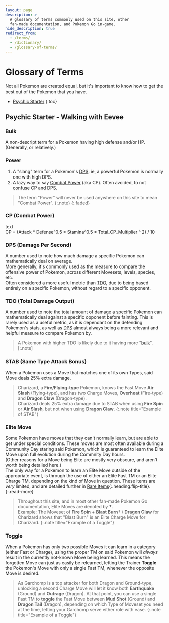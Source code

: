 ```yaml
---
layout: page
description: >
  A glossary of terms commonly used on this site, other
  fan-made documentation, and Pokemon Go in-game.
hide_description: true
redirect_from:
  - /terms/
  - /dictionary/
  - /glossary-of-terms/
---
```


# Glossary of Terms

Not all Pokemon are created equal, but it's important to know how to get the best out of the Pokemon that you have.

* [Psychic Starter](#moveset---break-out-those-tms-or-not)
{:toc}


## Psychic Starter - Walking with Eevee

### Bulk
A non-descript term for a Pokemon having high defense and/or HP. (Generally, or relatively.)

### Power
1. A "slang" term for a Pokemon's [DPS](#dps-damage-per-second). ie, a powerful Pokemon is normally one with high DPS.
2. A lazy way to say [Combat Power](#cp-combat-power) (aka CP). Often avoided, to not confuse CP and DPS.
> The term "Power" will never be used anywhere on this site to mean "Combat Power".
{:.note}
{:.faded}

### CP (Combat Power)
text\
CP = (Attack * Defense^0.5 * Stamina^0.5 * Total_CP_Multiplier ^ 2) / 10

### DPS (Damage Per Second)
A number used to note how much damage a specific Pokemon can mathematically deal on average.\
More generally, it's commonly used as the measure to compare the offensive power of Pokemon, across different Movesets, levels, species, etc.\
Often considered a more useful metric than [TDO](#tdo-total-damage-output), due to being based entirely on a specific Pokemon, without regard to a specific opponent.

### TDO (Total Damage Output)
A number used to note the total amount of damage a specific Pokemon can mathematically deal against a specific opponent before fainting. This is rarely used as a useful metric, as it is dependant on the defending Pokemon's stats, as well as [DPS](#dps-damage-per-second) almost always being a more relevant and helpful measure to compare Pokemon by.

> A Pokemon with higher TDO is likely due to it having more "[bulk](#bulk)".
[:.note]

### STAB (Same Type Attack Bonus)
When a Pokemon uses a Move that matches one of its own Types, said Move deals 25% extra damage.

> Charizard, a **Fire/Flying-type** Pokemon, knows the Fast Move **Air Slash** (Flying-type), and has two Charge Moves, **Overheat** (Fire-type) and **Dragon Claw** (Dragon-type).\
Charizard deals 25% extra damage due to STAB when using **Fire Spin** or **Air Slash**, but not when using **Dragon Claw**.
{:.note title="Example of STAB"}

### Elite Move
Some Pokemon have moves that they can't normally learn, but are able to get under special conditions. These moves are most often available during a Community Day staring said Pokemon, which is guaranteed to learn the Elite Move upon full evolution during the Commnity Day hours.\
(Other reasons for a Move being Elite are mostly very obscure, and aren't worth being detailed here.)\
The only way for a Pokemon to learn an Elite Move outside of the appropriate event, is through the use of either an Elite Fast TM or an Elite Charge TM, depending on the kind of Move in question. These items are *very* limited, and are detailed further in [Rare Items](/go/trainer-school/rare-items){:.heading.flip-title}.
{:.read-more}

> Throughout this site, and in most other fan-made Pokemon Go documentation, Elite Moves are denoted by **†**.\
> Example: The Moveset of **Fire Spin** + **Blast Burn†** / **Dragon Claw** for Charizard shows that "Blast Burn" is an Elite Charge Move for Charizard.
{:.note title="Example of a Toggle"}

### Toggle
When a Pokemon has only two possible Moves it can learn in a category (either Fast or Charge), using the proper TM on said Pokemon will *always* result in the currently not-known Move being learned. This means the forgotten Move can just as easily be relearned, letting the Trainer **Toggle** the Pokemon's Move with only a single Fast TM, whenever the opposite Move is desired.

> As Garchomp is a top attacker for both Dragon and Ground-type, unlocking a second Charge Move will let it know both **Earthquake** (Ground) and **Outrage** (Dragon). At that point, you can use a single Fast TM to **toggle** the Fast Move between **Mud Shot** (Ground) and **Dragon Tail** (Dragon), depending on which Type of Moveset you need at the time, letting your Garchomp serve either role with ease.
{:.note title="Example of a Toggle"}
